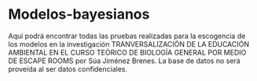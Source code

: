 # Modelos-bayesianos

Aquí podrá encontrar todas las pruebas realizadas para la escogencia de los modelos en la investigación TRANVERSALIZACIÓN DE LA EDUCACIÓN AMBIENTAL EN EL CURSO TEÓRICO DE BIOLOGÍA GENERAL POR MEDIO DE ESCAPE ROOMS por Súa Jiménez Brenes.
La base de datos no será proveída al ser datos confidenciales. 
